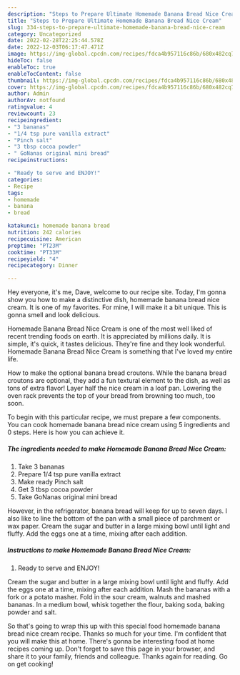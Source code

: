 ```yaml
---
description: "Steps to Prepare Ultimate Homemade Banana Bread Nice Cream"
title: "Steps to Prepare Ultimate Homemade Banana Bread Nice Cream"
slug: 334-steps-to-prepare-ultimate-homemade-banana-bread-nice-cream
category: Uncategorized
date: 2022-02-28T22:25:44.578Z
date: 2022-12-03T06:17:47.471Z
image: https://img-global.cpcdn.com/recipes/fdca4b957116c86b/680x482cq70/homemade-banana-bread-nice-cream-recipe-main-photo.jpg
hideToc: false
enableToc: true
enableTocContent: false
thumbnail: https://img-global.cpcdn.com/recipes/fdca4b957116c86b/680x482cq70/homemade-banana-bread-nice-cream-recipe-main-photo.jpg
cover: https://img-global.cpcdn.com/recipes/fdca4b957116c86b/680x482cq70/homemade-banana-bread-nice-cream-recipe-main-photo.jpg
author: Admin
authorAv: notfound
ratingvalue: 4
reviewcount: 23
recipeingredient:
- "3 bananas"
- "1/4 tsp pure vanilla extract"
- "Pinch salt"
- "3 tbsp cocoa powder"
- " GoNanas original mini bread"
recipeinstructions:

- "Ready to serve and ENJOY!"
categories:
- Recipe
tags:
- homemade
- banana
- bread

katakunci: homemade banana bread 
nutrition: 242 calories
recipecuisine: American
preptime: "PT23M"
cooktime: "PT33M"
recipeyield: "4"
recipecategory: Dinner

---
```



Hey everyone, it's me, Dave, welcome to our recipe site. Today, I'm gonna show you how to make a distinctive dish, homemade banana bread nice cream. It is one of my favorites. For mine, I will make it a bit unique. This is gonna smell and look delicious.

Homemade Banana Bread Nice Cream is one of the most well liked of recent trending foods on earth. It is appreciated by millions daily. It is simple, it's quick, it tastes delicious. They're fine and they look wonderful. Homemade Banana Bread Nice Cream is something that I've loved my entire life.

How to make the optional banana bread croutons. While the banana bread croutons are optional, they add a fun textural element to the dish, as well as tons of extra flavor! Layer half the nice cream in a loaf pan. Lowering the oven rack prevents the top of your bread from browning too much, too soon.


To begin with this particular recipe, we must prepare a few components. You can cook homemade banana bread nice cream using 5 ingredients and 0 steps. Here is how you can achieve it.

<!--inarticleads1-->

##### The ingredients needed to make Homemade Banana Bread Nice Cream:

1. Take 3 bananas
1. Prepare 1/4 tsp pure vanilla extract
1. Make ready Pinch salt
1. Get 3 tbsp cocoa powder
1. Take  GoNanas original mini bread


However, in the refrigerator, banana bread will keep for up to seven days. I also like to line the bottom of the pan with a small piece of parchment or wax paper. Cream the sugar and butter in a large mixing bowl until light and fluffy. Add the eggs one at a time, mixing after each addition. 

<!--inarticleads2-->

##### Instructions to make Homemade Banana Bread Nice Cream:


1. Ready to serve and ENJOY!

Cream the sugar and butter in a large mixing bowl until light and fluffy. Add the eggs one at a time, mixing after each addition. Mash the bananas with a fork or a potato masher. Fold in the sour cream, walnuts and mashed bananas. In a medium bowl, whisk together the flour, baking soda, baking powder and salt. 

So that's going to wrap this up with this special food homemade banana bread nice cream recipe. Thanks so much for your time. I'm confident that you will make this at home. There's gonna be interesting food at home recipes coming up. Don't forget to save this page in your browser, and share it to your family, friends and colleague. Thanks again for reading. Go on get cooking!
